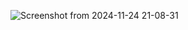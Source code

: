 ![Screenshot from 2024-11-24 21-08-31](https://github.com/user-attachments/assets/1932f833-0aac-4751-b2a1-43f2ee51cb1e)
